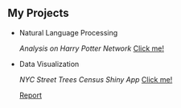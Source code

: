 
## My Projects

-  Natural Language Processing
   
   _Analysis on Harry Potter Network_ [Click me!](http://lleiou.github.io/4249FinalProject/)

   
    
-  Data Visualization

   _NYC Street Trees Census Shiny App_ [Click me!](https://hexiuye.shinyapps.io/pro1/)
   
   [Report](tree_census)



